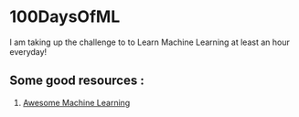 # 100DaysOfML
I am taking up the challenge to to Learn Machine Learning at least an hour everyday!

## Some good resources :
1) [Awesome Machine Learning](https://github.com/josephmisiti/awesome-machine-learning)
